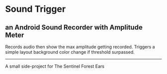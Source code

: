 # Sound Trigger
## an Android Sound Recorder with Amplitude Meter

Records audio then show the max amplitude getting recorded.
Triggers a simple layout background color change if threshold surpassed.

---

A small side-project for The Sentinel Forest Ears